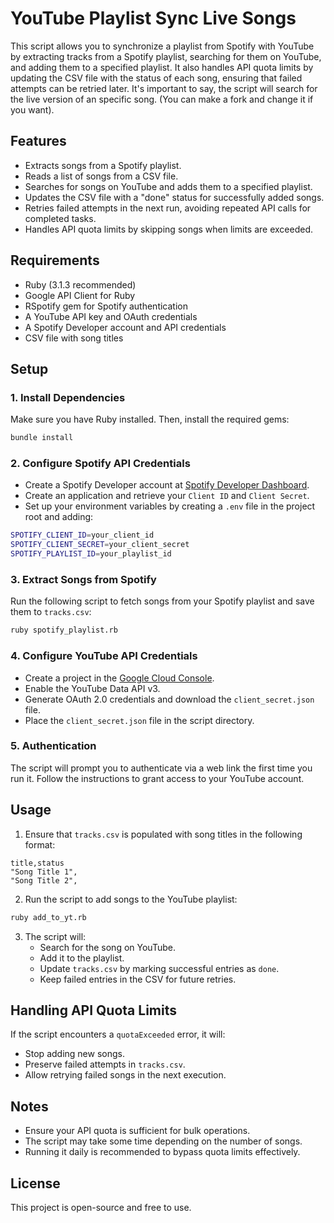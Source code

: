 # YouTube Playlist Sync Live Songs

This script allows you to synchronize a playlist from Spotify with YouTube by extracting tracks from a Spotify playlist, searching for them on YouTube, and adding them to a specified playlist. It also handles API quota limits by updating the CSV file with the status of each song, ensuring that failed attempts can be retried later. It's important to say, the script will search for the live version of an specific song. (You can make a fork and change it if you want).

## Features

- Extracts songs from a Spotify playlist.
- Reads a list of songs from a CSV file.
- Searches for songs on YouTube and adds them to a specified playlist.
- Updates the CSV file with a "done" status for successfully added songs.
- Retries failed attempts in the next run, avoiding repeated API calls for completed tasks.
- Handles API quota limits by skipping songs when limits are exceeded.

## Requirements

- Ruby (3.1.3 recommended)
- Google API Client for Ruby
- RSpotify gem for Spotify authentication
- A YouTube API key and OAuth credentials
- A Spotify Developer account and API credentials
- CSV file with song titles

## Setup

### 1. Install Dependencies

Make sure you have Ruby installed. Then, install the required gems:

```sh
bundle install
```

### 2. Configure Spotify API Credentials

- Create a Spotify Developer account at [Spotify Developer Dashboard](https://developer.spotify.com/dashboard/).
- Create an application and retrieve your `Client ID` and `Client Secret`.
- Set up your environment variables by creating a `.env` file in the project root and adding:

```sh
SPOTIFY_CLIENT_ID=your_client_id
SPOTIFY_CLIENT_SECRET=your_client_secret
SPOTIFY_PLAYLIST_ID=your_playlist_id
```

### 3. Extract Songs from Spotify

Run the following script to fetch songs from your Spotify playlist and save them to `tracks.csv`:

```sh
ruby spotify_playlist.rb
```

### 4. Configure YouTube API Credentials

- Create a project in the [Google Cloud Console](https://console.cloud.google.com/).
- Enable the YouTube Data API v3.
- Generate OAuth 2.0 credentials and download the `client_secret.json` file.
- Place the `client_secret.json` file in the script directory.

### 5. Authentication

The script will prompt you to authenticate via a web link the first time you run it. Follow the instructions to grant access to your YouTube account.

## Usage

1. Ensure that `tracks.csv` is populated with song titles in the following format:

```csv
title,status
"Song Title 1",
"Song Title 2",
```

2. Run the script to add songs to the YouTube playlist:

```sh
ruby add_to_yt.rb
```

3. The script will:
   - Search for the song on YouTube.
   - Add it to the playlist.
   - Update `tracks.csv` by marking successful entries as `done`.
   - Keep failed entries in the CSV for future retries.

## Handling API Quota Limits

If the script encounters a `quotaExceeded` error, it will:

- Stop adding new songs.
- Preserve failed attempts in `tracks.csv`.
- Allow retrying failed songs in the next execution.

## Notes

- Ensure your API quota is sufficient for bulk operations.
- The script may take some time depending on the number of songs.
- Running it daily is recommended to bypass quota limits effectively.

## License

This project is open-source and free to use.

